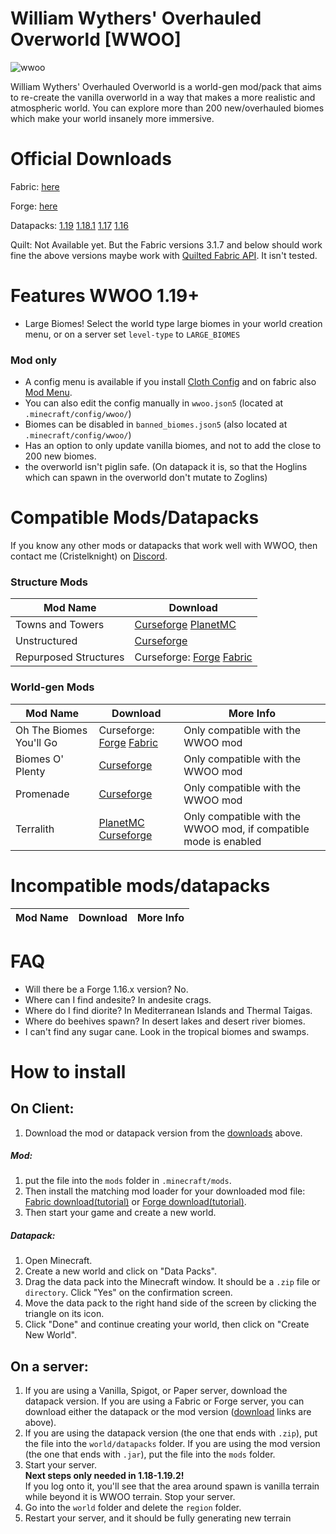 # William Wythers' Overhauled Overworld [WWOO]
![wwoo](https://user-images.githubusercontent.com/54945257/197195300-dccdd0a0-217d-4945-9f31-2549636dbc66.png)


William Wythers' Overhauled Overworld is a world-gen mod/pack that aims to re-create the vanilla overworld in a way that makes a more realistic and atmospheric world. You can explore more than 200 new/overhauled biomes which make your world insanely more immersive.

# Official Downloads
Fabric: [here](https://www.curseforge.com/minecraft/mc-mods/william-wythers-overhauled-overworld/files/all?filter-status=1&filter-game-version=2020709689%3A7499)

Forge: [here](https://www.curseforge.com/minecraft/mc-mods/william-wythers-overhauled-overworld/files/all?filter-status=1&filter-game-version=2020709689%3A7498)

Datapacks:
[1.19](https://www.planetminecraft.com/data-pack/william-wythers-overhauled-overworld/)
[1.18.1](https://www.planetminecraft.com/data-pack/william-wythers-overhauled-overworld-for-1-18-1/)
[1.17](https://www.planetminecraft.com/data-pack/william-wythers-overhauled-overworld-legacy-for-1-17/)
[1.16](https://www.planetminecraft.com/data-pack/william-wythers-overhauled-overworld-1-17-snapshots-edition/)

Quilt: Not Available yet. But the Fabric versions 3.1.7 and below should work fine the above versions maybe work with [Quilted Fabric API](https://www.curseforge.com/minecraft/mc-mods/qsl). It isn't tested.

# Features WWOO 1.19+
- Large Biomes! Select the world type large biomes in your world creation menu, or on a server set `level-type` to `LARGE_BIOMES`

### Mod only
- A config menu is available if you install [Cloth Config](https://www.curseforge.com/minecraft/mc-mods/cloth-config/files) and on fabric also [Mod Menu](https://www.curseforge.com/minecraft/mc-mods/modmenu).
- You can also edit the config manually in `wwoo.json5` (located at `.minecraft/config/wwoo/`)
- Biomes can be disabled in `banned_biomes.json5` (also located at `.minecraft/config/wwoo/`)
- Has an option to only update vanilla biomes, and not to add the close to 200 new biomes.
- the overworld isn't piglin safe. (On datapack it is, so that the Hoglins which can spawn in the overworld don't mutate to Zoglins)

# Compatible Mods/Datapacks
If you know any other mods or datapacks that work well with WWOO, then contact me (Cristelknight) on [Discord](https://discord.gg/yJng7sC44x).

### Structure Mods
| Mod Name  | Download |
| ------------- | ------------- |
| Towns and Towers  |  [Curseforge](https://www.curseforge.com/minecraft/mc-mods/towns-and-towers-structure-add-on) [PlanetMC](https://www.planetminecraft.com/data-pack/towns-amp-towers-structure-overhaul/)  |
| Unstructured  | [Curseforge](https://www.curseforge.com/minecraft/mc-mods/unstructured)  |
| Repurposed Structures  | Curseforge: [Forge](https://www.curseforge.com/minecraft/mc-mods/repurposed-structures) [Fabric](https://www.curseforge.com/minecraft/mc-mods/repurposed-structures-fabric)  |

### World-gen Mods
| Mod Name  | Download | More Info |
| ------------- | ------------- | ------------- |
| Oh The Biomes You'll Go  | Curseforge: [Forge](https://www.curseforge.com/minecraft/mc-mods/oh-the-biomes-youll-go) [Fabric](https://www.curseforge.com/minecraft/mc-mods/oh-the-biomes-youll-go-fabric)  | Only compatible with the WWOO mod |
| Biomes O' Plenty  | [Curseforge](https://www.curseforge.com/minecraft/mc-mods/biomes-o-plenty)  | Only compatible with the WWOO mod |
| Promenade  | [Curseforge](https://www.curseforge.com/minecraft/mc-mods/promenade)  | Only compatible with the WWOO mod |
| Terralith  | [PlanetMC](https://www.planetminecraft.com/data-pack/terralith-overworld-evolved-100-biomes-caves-and-more/) [Curseforge](https://www.curseforge.com/minecraft/mc-mods/terralith)  | Only compatible with the WWOO mod, if compatible mode is enabled |

# Incompatible mods/datapacks
| Mod Name  | Download | More Info |
| ------------- | ------------- | ------------- |

# FAQ
- Will there be a Forge 1.16.x version? No.
- Where can I find andesite? In andesite crags.
- Where do I find diorite? In Mediterranean Islands and Thermal Taigas.
- Where do beehives spawn? In desert lakes and desert river biomes.
- I can't find any sugar cane. Look in the tropical biomes and swamps.

# How to install
## On Client:
1. Download the mod or datapack version from the [downloads](#official-downloads) above.
##### Mod:
1. put the file into the `mods` folder in `.minecraft/mods`. 
2. Then install the matching mod loader for your downloaded mod file: [Fabric download](https://fabricmc.net/use/installer/)[(tutorial)](https://fabricmc.net/wiki/player:tutorials:install_mcl:windows) or [Forge download](https://files.minecraftforge.net/net/minecraftforge/forge/)[(tutorial)](https://www.youtube.com/watch?v=fMKwJ97ri90).
3. Then start your game and create a new world.

##### Datapack: 
1. Open Minecraft.
2. Create a new world and click on "Data Packs".
3. Drag the data pack into the Minecraft window. It should be a `.zip` file or `directory`.
Click "Yes" on the confirmation screen.
4. Move the data pack to the right hand side of the screen by clicking the triangle on its icon.
5. Click "Done" and continue creating your world, then click on "Create New World".

## On a server:
1. If you are using a Vanilla, Spigot, or Paper server, download the datapack version. If you are using a Fabric or Forge server, you can download either the datapack or the mod version ([download](#official-downloads) links are above).
2. If you are using the datapack version (the one that ends with `.zip`), put the file into the `world/datapacks` folder. If you are using the mod version (the one that ends with `.jar`), put the file into the `mods` folder.
3. Start your server.<br>**Next steps only needed in 1.18-1.19.2!**<br>If you log onto it, you'll see that the area around spawn is vanilla terrain while beyond it is WWOO terrain. Stop your server.
4. Go into the `world` folder and delete the `region` folder.
5. Restart your server, and it should be fully generating new terrain

